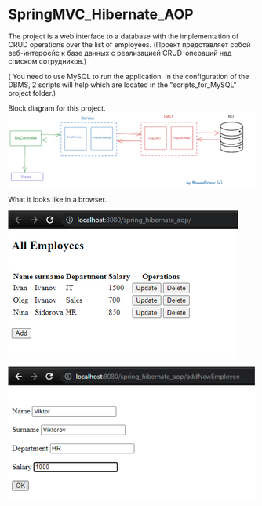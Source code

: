 # SpringMVC_Hibernate_AOP
The project is a web interface to a database with the implementation of СRUD operations over the list of employees.
(Проект представляет собой веб-интерфейс к базе данных с реализацией CRUD-операций над списком сотрудников.)

( You need to use MySQL to run the application.
In the configuration of the DBMS, 2 scripts will help which are located in the "scripts_for_MySQL" project folder.)

Block diagram for this project.
![alt text](https://github.com/firsovroman/SpringMVC_Hibernate_AOP/raw/main/pictures/1.png)



What it looks like in a browser.



![alt text](https://github.com/firsovroman/SpringMVC_Hibernate_AOP/raw/main/pictures/2.png)





![alt text](https://github.com/firsovroman/SpringMVC_Hibernate_AOP/raw/main/pictures/3.png)
